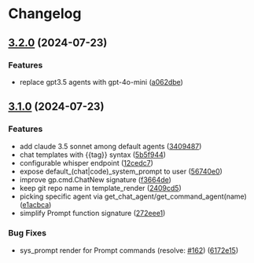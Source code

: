 # Changelog

## [3.2.0](https://github.com/Robitx/gp.nvim/compare/v3.1.0...v3.2.0) (2024-07-23)


### Features

* replace gpt3.5 agents with gpt-4o-mini ([a062dbe](https://github.com/Robitx/gp.nvim/commit/a062dbea91340fc6423fd06b6c3f84f252ba8f38))

## [3.1.0](https://github.com/Robitx/gp.nvim/compare/v3.0.1...v3.1.0) (2024-07-23)


### Features

* add claude 3.5 sonnet among default agents ([3409487](https://github.com/Robitx/gp.nvim/commit/34094879c4ea9f654245cb70dc011c57151f4a94))
* chat templates with {{tag}} syntax ([5b5f944](https://github.com/Robitx/gp.nvim/commit/5b5f94460ee163763d45a5f1dbad97cb2f2dd775))
* configurable whisper endpoint ([12cedc7](https://github.com/Robitx/gp.nvim/commit/12cedc70b4fdf190034f9294e2839b684d078f84))
* expose default_(chat|code)_system_prompt to user ([56740e0](https://github.com/Robitx/gp.nvim/commit/56740e089ac0117e7a61e3c03e979c1bfbe1a498))
* improve gp.cmd.ChatNew signature ([f3664de](https://github.com/Robitx/gp.nvim/commit/f3664deee8fc99013c28523d1069f19d5f3ea854))
* keep git repo name in template_render ([2409cd5](https://github.com/Robitx/gp.nvim/commit/2409cd56b29df499a5907c441966b51bfbd83a05))
* picking specific agent via get_chat_agent/get_command_agent(name) ([e1acbca](https://github.com/Robitx/gp.nvim/commit/e1acbcad9c254e241a06f3d1339658cf1af836c1))
* simplify Prompt function signature ([272eee1](https://github.com/Robitx/gp.nvim/commit/272eee103b5d426b2fd203db0c8082536c50d136))


### Bug Fixes

* sys_prompt render for Prompt commands (resolve: [#162](https://github.com/Robitx/gp.nvim/issues/162)) ([6172e15](https://github.com/Robitx/gp.nvim/commit/6172e15d859baf842e4ba4dbfb57f06e6b9878d8))

